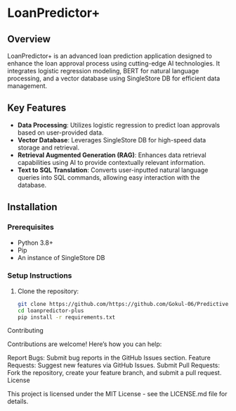 # LoanPredictor+

## Overview
LoanPredictor+ is an advanced loan prediction application designed to enhance the loan approval process using cutting-edge AI technologies. It integrates logistic regression modeling, BERT for natural language processing, and a vector database using SingleStore DB for efficient data management.

## Key Features

- **Data Processing**: Utilizes logistic regression to predict loan approvals based on user-provided data.
- **Vector Database**: Leverages SingleStore DB for high-speed data storage and retrieval.
- **Retrieval Augmented Generation (RAG)**: Enhances data retrieval capabilities using AI to provide contextually relevant information.
- **Text to SQL Translation**: Converts user-inputted natural language queries into SQL commands, allowing easy interaction with the database.

## Installation

### Prerequisites
- Python 3.8+
- Pip
- An instance of SingleStore DB

### Setup Instructions
1. Clone the repository:
   ```bash
   git clone https://github.com/https://github.com/Gokul-06/Predictive_Model
   cd loanpredictor-plus
   pip install -r requirements.txt
Contributing

Contributions are welcome! Here’s how you can help:

Report Bugs: Submit bug reports in the GitHub Issues section.
Feature Requests: Suggest new features via GitHub Issues.
Submit Pull Requests: Fork the repository, create your feature branch, and submit a pull request.
License

This project is licensed under the MIT License - see the LICENSE.md file for details.




